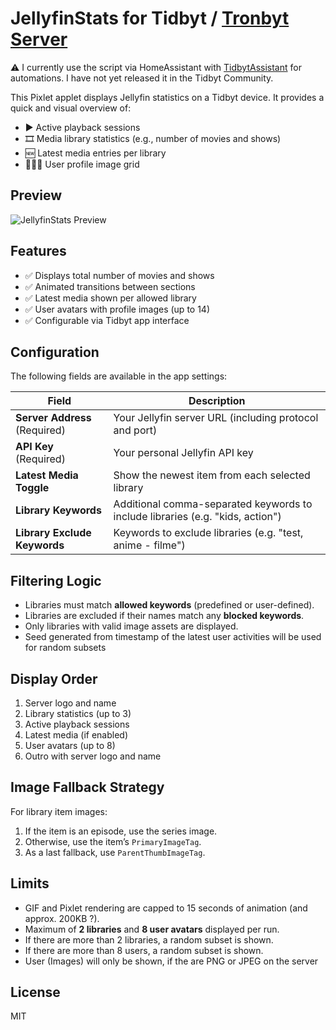 # JellyfinStats for Tidbyt / [Tronbyt Server](https://github.com/tavdog/tronbyt-server)

⚠️ I currently use the script via HomeAssistant with [TidbytAssistant](https://github.com/savdagod/TidbytAssistant) for automations. I have not yet released it in the Tidbyt Community.

This Pixlet applet displays Jellyfin statistics on a Tidbyt device. It provides a quick and visual overview of:

- ▶️ Active playback sessions  
- 🎞️ Media library statistics (e.g., number of movies and shows)  
- 🆕 Latest media entries per library  
- 🧑‍🤝‍🧑 User profile image grid

## Preview

![JellyfinStats Preview](preview.gif)

## Features

- ✅ Displays total number of movies and shows
- ✅ Animated transitions between sections
- ✅ Latest media shown per allowed library
- ✅ User avatars with profile images (up to 14)
- ✅ Configurable via Tidbyt app interface

## Configuration

The following fields are available in the app settings:

| Field | Description |
|-------|-------------|
| **Server Address** (Required) | Your Jellyfin server URL (including protocol and port)  |
| **API Key** (Required) | Your personal Jellyfin API key |
| **Latest Media Toggle** | Show the newest item from each selected library |
| **Library Keywords** | Additional comma-separated keywords to include libraries (e.g. "kids, action") |
| **Library Exclude Keywords** | Keywords to exclude libraries (e.g. "test, anime - filme") |

## Filtering Logic

- Libraries must match **allowed keywords** (predefined or user-defined).
- Libraries are excluded if their names match any **blocked keywords**.
- Only libraries with valid image assets are displayed.
- Seed generated from timestamp of the latest user activities will be used for random subsets

## Display Order

1. Server logo and name
2. Library statistics (up to 3)
3. Active playback sessions
4. Latest media (if enabled)
5. User avatars (up to 8)
6. Outro with server logo and name

## Image Fallback Strategy

For library item images:

1. If the item is an episode, use the series image.
2. Otherwise, use the item’s `PrimaryImageTag`.
3. As a last fallback, use `ParentThumbImageTag`.

## Limits

- GIF and Pixlet rendering are capped to 15 seconds of animation (and approx. 200KB ?).
- Maximum of **2 libraries** and **8 user avatars** displayed per run.
- If there are more than 2 libraries, a random subset is shown.
- If there are more than 8 users, a random subset is shown.
- User (Images) will only be shown, if the are PNG or JPEG on the server

## License

MIT
